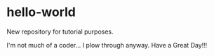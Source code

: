 # hello-world
New repository for tutorial purposes.

I'm not much of a coder... I plow through anyway.  Have a Great Day!!!
